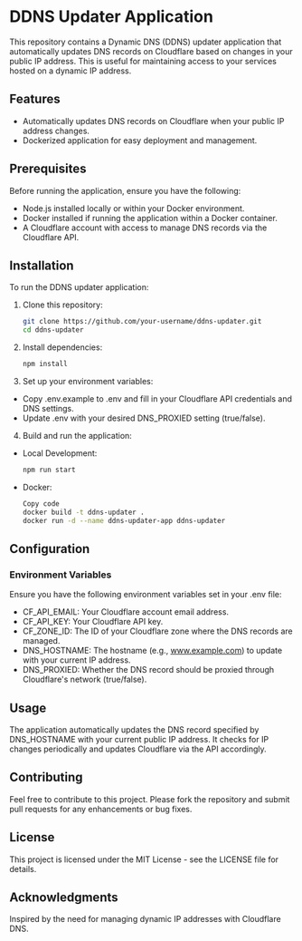 # DDNS Updater Application

This repository contains a Dynamic DNS (DDNS) updater application that automatically updates DNS records on Cloudflare based on changes in your public IP address. This is useful for maintaining access to your services hosted on a dynamic IP address.

## Features

- Automatically updates DNS records on Cloudflare when your public IP address changes.
- Dockerized application for easy deployment and management.

## Prerequisites

Before running the application, ensure you have the following:

- Node.js installed locally or within your Docker environment.
- Docker installed if running the application within a Docker container.
- A Cloudflare account with access to manage DNS records via the Cloudflare API.

## Installation

To run the DDNS updater application:

1. Clone this repository:

   ```bash
   git clone https://github.com/your-username/ddns-updater.git
   cd ddns-updater

2. Install dependencies:

    ```bash
    npm install
   ```
3. Set up your environment variables:

- Copy .env.example to .env and fill in your Cloudflare API credentials and DNS settings.
- Update .env with your desired DNS_PROXIED setting (true/false).

4. Build and run the application:

- Local Development:

    ```bash
    npm run start
    ```
- Docker:

    ```bash
    Copy code
    docker build -t ddns-updater .
    docker run -d --name ddns-updater-app ddns-updater
    ```
  
## Configuration
### Environment Variables
Ensure you have the following environment variables set in your .env file:

- CF_API_EMAIL: Your Cloudflare account email address.
- CF_API_KEY: Your Cloudflare API key.
- CF_ZONE_ID: The ID of your Cloudflare zone where the DNS records are managed.
- DNS_HOSTNAME: The hostname (e.g., www.example.com) to update with your current IP address.
- DNS_PROXIED: Whether the DNS record should be proxied through Cloudflare's network (true/false).

## Usage
The application automatically updates the DNS record specified by DNS_HOSTNAME with your current public IP address. It checks for IP changes periodically and updates Cloudflare via the API accordingly.

## Contributing
Feel free to contribute to this project. Please fork the repository and submit pull requests for any enhancements or bug fixes.

## License
This project is licensed under the MIT License - see the LICENSE file for details.

## Acknowledgments
Inspired by the need for managing dynamic IP addresses with Cloudflare DNS.